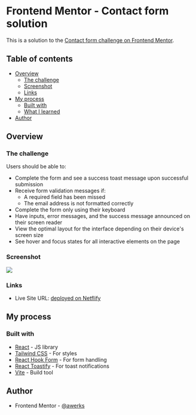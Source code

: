 # Frontend Mentor - Contact form solution

This is a solution to the [Contact form challenge on Frontend Mentor](https://www.frontendmentor.io/challenges/contact-form--G-hYlqKJj).

## Table of contents

- [Overview](#overview)
  - [The challenge](#the-challenge)
  - [Screenshot](#screenshot)
  - [Links](#links)
- [My process](#my-process)
  - [Built with](#built-with)
  - [What I learned](#what-i-learned)
- [Author](#author)

## Overview

### The challenge

Users should be able to:

- Complete the form and see a success toast message upon successful submission
- Receive form validation messages if:
  - A required field has been missed
  - The email address is not formatted correctly
- Complete the form only using their keyboard
- Have inputs, error messages, and the success message announced on their screen reader
- View the optimal layout for the interface depending on their device's screen size
- See hover and focus states for all interactive elements on the page

### Screenshot

![](./preview.jpg)

### Links

- Live Site URL: [deployed on Netflify](https://contact-form-inmentor.netlify.app/)

## My process

### Built with

- [React](https://react.dev) - JS library
- [Tailwind CSS](https://tailwindcss.com/) - For styles
- [React Hook Form](https://react-hook-form.com/) - For form handling
- [React Toastify](https://fkhadra.github.io/react-toastify/) - For toast notifications
- [Vite](https://vite.dev/) - Build tool

## Author

- Frontend Mentor - [@awerks](https://www.frontendmentor.io/profile/awerks)
